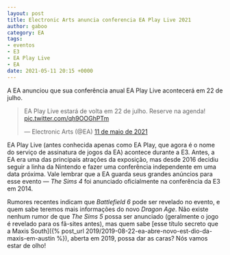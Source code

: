 ```yaml
---
layout: post
title: Electronic Arts anuncia conferencia EA Play Live 2021
author: gaboo
category: EA
tags:
- eventos
- E3
- EA Play Live
- EA
date: 2021-05-11 20:15 +0000
---
```

A EA anunciou que sua conferência anual EA Play Live acontecerá em 22 de julho.

<blockquote class="twitter-tweet" data-lang="pt" data-dnt="true"><p lang="en" dir="ltr">EA Play Live estará de volta em 22 de julho. Reserve na agenda! <a href="https://t.co/qh9OOGhPTm">pic.twitter.com/qh9OOGhPTm</a></p>&mdash; Electronic Arts (@EA) <a href="https://twitter.com/EA/status/1392147491915763719?ref_src=twsrc%5Etfw">11 de maio de 2021</a></blockquote> <script async src="https://platform.twitter.com/widgets.js" charset="utf-8"></script>

EA Play Live (antes conhecida apenas como EA Play, que agora é o nome do serviço de assinatura de jogos da EA) acontece durante a E3. Antes, a EA era uma das principais atrações da exposição, mas desde 2016 decidiu seguir a linha da Nintendo e fazer uma conferência independente em uma data próxima. Vale lembrar que a EA guarda seus grandes anúncios para esse evento — _The Sims 4_ foi anunciado oficialmente na conferência da E3 em 2014.

Rumores recentes indicam que _Battlefield 6_ pode ser revelado no evento, e quem sabe teremos mais informações do novo _Dragon Age_. Não existe nenhum rumor de que _The Sims 5_ possa ser anunciado (geralmente o jogo é revelado para os fã-sites antes), mas quem sabe [esse título secreto que a Maxis South]({% post_url 2019/2019-08-22-ea-abre-novo-est-dio-da-maxis-em-austin %}), aberta em 2019, possa dar as caras? Nós vamos estar de olho!
